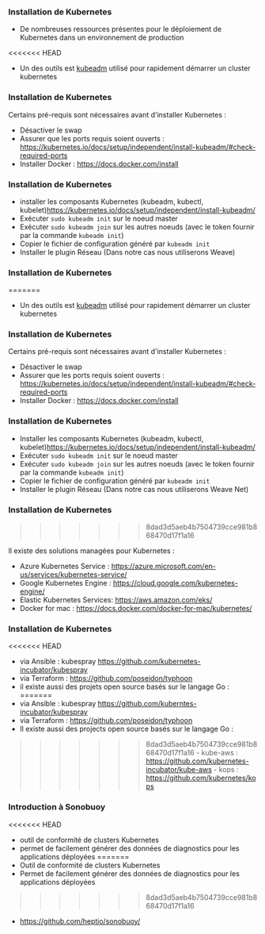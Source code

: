 ### Installation de Kubernetes

- De nombreuses ressources présentes pour le déploiement de Kubernetes dans un environnement de production

<<<<<<< HEAD
- Un des outils est [kubeadm](https://github.com/kubernetes/kubeadm) utilisé pour rapidement démarrer un cluster kubernetes

### Installation de Kubernetes

Certains pré-requis sont nécessaires avant d'installer Kubernetes :

- Désactiver le swap
- Assurer que les ports requis soient ouverts : <https://kubernetes.io/docs/setup/independent/install-kubeadm/#check-required-ports>
- Installer Docker : <https://docs.docker.com/install>

### Installation de Kubernetes

- installer les composants Kubernetes (kubeadm, kubectl, kubelet)<https://kubernetes.io/docs/setup/independent/install-kubeadm/>
- Exécuter `sudo kubeadm init` sur le noeud master
- Exécuter `sudo kubeadm join` sur les autres noeuds (avec le token fournir par la commande `kubeadm init`)
- Copier le fichier de configuration généré par `kubeadm init`
- Installer le plugin Réseau (Dans notre cas nous utiliserons Weave)

### Installation de Kubernetes
=======
- Un des outils est [kubeadm](https://github.com/kubernetes/kubeadm) utilisé pour rapidement démarrer un cluster kubernetes 

### Installation de Kubernetes

Certains pré-requis sont nécessaires avant d'installer Kubernetes : 

- Désactiver le swap 
- Assurer que les ports requis soient ouverts : <https://kubernetes.io/docs/setup/independent/install-kubeadm/#check-required-ports>
- Installer Docker : <https://docs.docker.com/install>

### Installation de Kubernetes 

- Installer les composants Kubernetes (kubeadm, kubectl, kubelet)<https://kubernetes.io/docs/setup/independent/install-kubeadm/>
- Exécuter `sudo kubeadm init` sur le noeud master
- Exécuter `sudo kubeadm join` sur les autres noeuds (avec le token fournir par la commande `kubeadm init`)
- Copier le fichier de configuration généré par `kubeadm init`
- Installer le plugin Réseau (Dans notre cas nous utiliserons Weave Net)

### Installation de Kubernetes 
>>>>>>> 8dad3d5aeb4b7504739cce981b868470d17f1a16

Il existe des solutions managées pour Kubernetes :

- Azure Kubernetes Service : <https://azure.microsoft.com/en-us/services/kubernetes-service/>
- Google Kubernetes Engine : <https://cloud.google.com/kubernetes-engine/>
- Elastic Kubernetes Services: <https://aws.amazon.com/eks/>
- Docker for mac : <https://docs.docker.com/docker-for-mac/kubernetes/>

### Installation de Kubernetes

<<<<<<< HEAD
- via Ansible : kubespray <https://github.com/kubernetes-incubator/kubespray>
- via Terraform : <https://github.com/poseidon/typhoon>
- il existe aussi des projets open source basés sur le langage Go :
=======
- via Ansible : kubespray <https://github.com/kuberntes-incubator/kubespray>
- via Terraform : <https://github.com/poseidon/typhoon>
- Il existe aussi des projects open source basés sur le langage Go :
>>>>>>> 8dad3d5aeb4b7504739cce981b868470d17f1a16
    - kube-aws : <https://github.com/kubernetes-incubator/kube-aws>
    - kops : <https://github.com/kubernetes/kops>

### Introduction à Sonobuoy

<<<<<<< HEAD
- outil de conformité de clusters Kubernetes
- permet de facilement générer des données de diagnostics pour les applications déployées
=======
- Outil de conformité de clusters Kubernetes
- Permet de facilement générer des données de diagnostics pour les applications déployées
>>>>>>> 8dad3d5aeb4b7504739cce981b868470d17f1a16
- <https://github.com/heptio/sonobuoy/>

